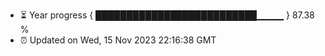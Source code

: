 - ⏳ Year progress { ██████████████████████████▁▁▁▁ } 87.38 %
- ⏰ Updated on Wed, 15 Nov 2023 22:16:38 GMT

